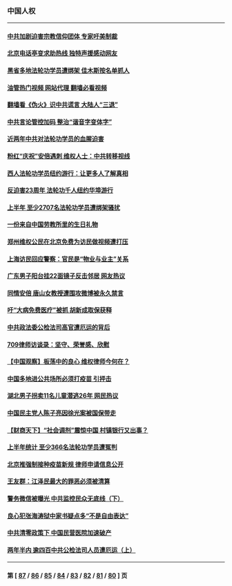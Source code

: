 ### 中国人权
---
#### [中共加剧迫害宗教信仰团体 专家吁美制裁](../../pages/ncid278/n13780252.md?07140845) 
#### [北京电话亭变求助热线 独特声援感动网友](../../pages/ncid278/n13780127.md?07140845) 
#### [黑省多地法轮功学员遭绑架 佳木斯按名单抓人](../../pages/ncid278/n13779958.md?07140845) 
#### [油管热门视频 网站代理 翻墙必看视频](http://209.222.30.114:81/youtube.html?07140845)
#### [翻墙看《伪火》识中共谎言 大陆人“三退”](../../pages/ncid278/n13779275.md?07140845) 
#### [中共言论管控加码 整治“谐音字变体字”](../../pages/ncid278/n13779959.md?07140845) 
#### [近两年中共对法轮功学员的血腥迫害](../../pages/ncid278/n13778445.md?07140845) 
#### [粉红“庆祝”安倍遇刺 维权人士：中共转移视线](../../pages/ncid278/n13778704.md?07140845) 
#### [西人法轮功学员纽约游行：让更多人了解真相](../../pages/ncid278/n13778030.md?07140845) 
#### [反迫害23周年 法轮功千人纽约华埠游行](../../pages/ncid278/n13777927.md?07140845) 
#### [上半年 至少2707名法轮功学员遭绑架骚扰](../../pages/ncid278/n13776397.md?07140845) 
#### [一份来自中国劳教所里的生日礼物](../../pages/ncid278/n13777122.md?07140845) 
#### [郑州维权公民在北京免费为访民做视频遭打压](../../pages/ncid278/n13777238.md?07140845) 
#### [上海访民回应警察：官民是“物业与业主”关系](../../pages/ncid278/n13777046.md?07140845) 
#### [广东男子阳台挂22面镜子反击邻居 网友热议](../../pages/ncid278/n13777031.md?07140845) 
#### [同情安倍 唐山女教授遭围攻微博被永久禁言](../../pages/ncid278/n13776964.md?07140845) 
#### [吁“大病免费医疗”被抓  胡新成取保获释](../../pages/ncid278/n13776806.md?07140845) 
#### [中共政法委公检法司高官遭厄运的背后](../../pages/ncid278/n13774880.md?07140845) 
#### [709律师访谈录：坚守、荣誉感、欣慰](../../pages/ncid278/n13776376.md?07140845) 
#### [【中国观察】板荡中的良心 维权律师今何在？](../../pages/ncid278/n13775584.md?07140845) 
#### [中国多地进公共场所必须打疫苗 引抨击](../../pages/ncid278/n13776384.md?07140845) 
#### [湖北男子拐卖11名儿童潜逃26年 网民热议](../../pages/ncid278/n13776304.md?07140845) 
#### [中国民主党人陈子亮因徐光案被国保带走](../../pages/ncid278/n13776286.md?07140845) 
#### [【财商天下】“社会调剂”震惊中国 村镇银行又出事？](../../pages/ncid278/n13775860.md?07140845) 
#### [上半年统计 至少366名法轮功学员遭冤判](../../pages/ncid278/n13775603.md?07140845) 
#### [北京推强制接种疫苗新规 律师申请信息公开](../../pages/ncid278/n13775519.md?07140845) 
#### [王友群：江泽民最大的罪恶必须被清算](../../pages/ncid278/n13775167.md?07140845) 
#### [警务微信被曝光 中共监控民众无底线（下）](../../pages/ncid278/n13774421.md?07140845) 
#### [良心犯张海涛狱中家书疑点多“不是自由表达”](../../pages/ncid278/n13775029.md?07140845) 
#### [中共清零政策下 中国民营医院加速破产](../../pages/ncid278/n13774881.md?07140845) 
#### [两年半内 逾四百中共公检法司人员遭厄运（上）](../../pages/ncid278/n13767733.md?07140845) 

---
#### 第 [ [87](./87.md?07140845) / [86](./86.md?07140845) / [85](./85.md?07140845) / [84](./84.md?07140845) / [83](./83.md?07140845) / [82](./82.md?07140845) / [81](./81.md?07140845) / [80](./80.md?07140845) ] 页
